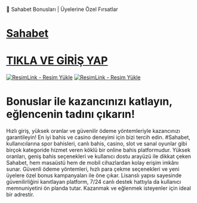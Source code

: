 🤑 Sahabet Bonusları | Üyelerine Özel Fırsatlar
# <a href="https://sahabets1257.com/">Sahabet</a>
# <a href="https://sahabets1257.com/">TIKLA VE GİRİŞ YAP</a>

<a href="https://sahabets1257.com/" title="ResimLink - Resim Yükle"><img src="https://r.resimlink.com/-271qWeyRr.png" title="ResimLink - Resim Yükle" alt="ResimLink - Resim Yükle"></a>
<a href="https://sahabets1257.com/" title="ResimLink - Resim Yükle"><img src="https://r.resimlink.com/-271qWeyRr.png" title="ResimLink - Resim Yükle" alt="ResimLink - Resim Yükle"></a>

# Bonuslar ile kazancınızı katlayın, eğlencenin tadını çıkarın!

Hızlı giriş, yüksek oranlar ve güvenilir ödeme yöntemleriyle kazancınızı garantileyin! En iyi bahis ve casino deneyimi için bizi tercih edin.
#Sahabet, kullanıcılarına spor bahisleri, canlı bahis, casino, slot ve sanal oyunlar gibi birçok kategoride hizmet veren köklü bir online bahis platformudur. Yüksek oranları, geniş bahis seçenekleri ve kullanıcı dostu arayüzü ile dikkat çeken Sahabet, hem masaüstü hem de mobil cihazlardan kolay erişim imkânı sunar. Güvenli ödeme yöntemleri, hızlı para çekme seçenekleri ve yeni üyelere özel bonus kampanyaları ile öne çıkar. Lisanslı yapısı sayesinde güvenilirliğini kanıtlayan platform, 7/24 canlı destek hattıyla da kullanıcı memnuniyetini ön planda tutar. Kazanmak ve eğlenmek isteyenler için ideal bir adrestir.
